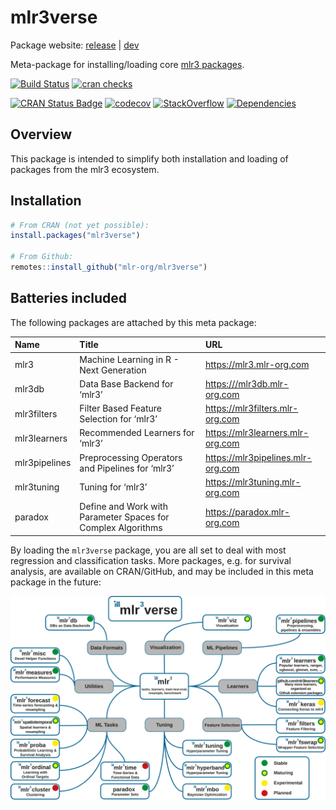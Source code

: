 
# mlr3verse

Package website: [release](https://mlr3verse.mlr-org.com/) | [dev](https://mlr3verse.mlr-org.com/dev)

Meta-package for installing/loading core [mlr3 packages](https://github.com/mlr-org/mlr3/wiki/Extension-Packages).

[![Build Status](https://img.shields.io/travis/mlr-org/mlr3verse/master?label=Linux&logo=travis&style=flat-square)](https://travis-ci.org/mlr-org/mlr3verse)
[![cran checks](https://cranchecks.info/badges/worst/mlr3verse)](https://cran.r-project.org/web/checks/check_results_mlr3verse.html)

[![CRAN Status Badge](https://www.r-pkg.org/badges/version-ago/mlr3verse)](https://cran.r-project.org/package=mlr3verse)
[![codecov](https://codecov.io/gh/mlr-org/mlr3verse/branch/master/graph/badge.svg)](https://codecov.io/gh/mlr-org/mlr3verse)
[![StackOverflow](https://img.shields.io/badge/stackoverflow-mlr3verse-orange.svg)](https://stackoverflow.com/questions/tagged/mlr3verse)
[![Dependencies](https://tinyverse.netlify.com/badge/mlr3verse)](https://cran.r-project.org/package=mlr3verse)

## Overview

This package is intended to simplify both installation and loading of packages from the mlr3 ecosystem.

## Installation

``` r
# From CRAN (not yet possible):
install.packages("mlr3verse")

# From Github:
remotes::install_github("mlr-org/mlr3verse")
```

## Batteries included

The following packages are attached by this meta package:

| Name          | Title                                                        | URL                                 |
| :------------ | :----------------------------------------------------------- | :---------------------------------- |
| mlr3          | Machine Learning in R - Next Generation                      | <https://mlr3.mlr-org.com>          |
| mlr3db        | Data Base Backend for ‘mlr3’                                 | <https:///mlr3db.mlr-org.com>       |
| mlr3filters   | Filter Based Feature Selection for ‘mlr3’                    | <https://mlr3filters.mlr-org.com>   |
| mlr3learners  | Recommended Learners for ‘mlr3’                              | <https://mlr3learners.mlr-org.com>  |
| mlr3pipelines | Preprocessing Operators and Pipelines for ‘mlr3’             | <https://mlr3pipelines.mlr-org.com> |
| mlr3tuning    | Tuning for ‘mlr3’                                            | <https://mlr3tuning.mlr-org.com>    |
| paradox       | Define and Work with Parameter Spaces for Complex Algorithms | <https://paradox.mlr-org.com>       |


By loading the `mlr3verse` package, you are all set to deal with most regression and classification tasks.
More packages, e.g. for survival analysis, are available on CRAN/GitHub, and may be included in this meta package in the future:

<a href="https://raw.githubusercontent.com/mlr-org/mlr3/master/man/figures/mlr3verse.svg?sanitize=true"><img src="https://raw.githubusercontent.com/mlr-org/mlr3/master/man/figures/mlr3verse.svg?sanitize=true" /></a>
